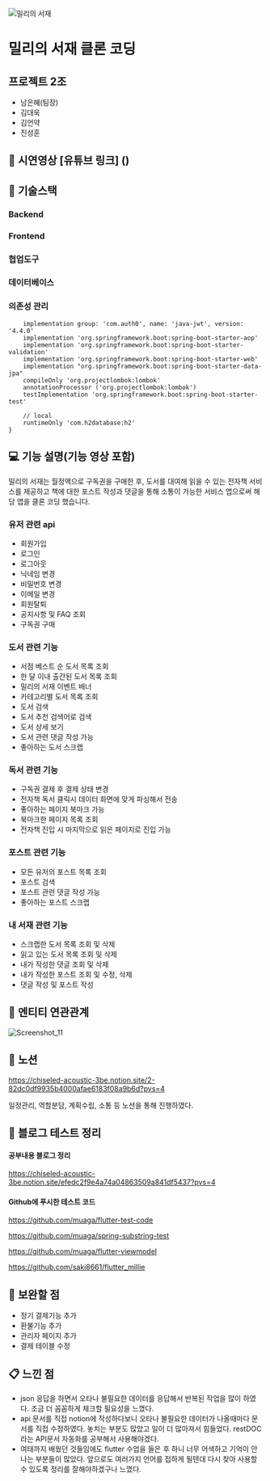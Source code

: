 ![밀리의 서재](https://github.com/muaga/flutter-last-project/assets/135561511/185d4cf1-4e8a-4b40-aed6-064c08574f57)

# 밀리의 서재 클론 코딩

## 프로젝트 2조
- 남은혜(팀장)
- 김대욱
- 김언약
- 진성훈

## 🎥 시연영상 [유튜브 링크] ()
## 🔧 기술스택
### Backend
### Frontend
### 협업도구
### 데이터베이스
### 의존성 관리 
```  dependencies { 
	implementation group: 'com.auth0', name: 'java-jwt', version: '4.4.0'
	implementation 'org.springframework.boot:spring-boot-starter-aop'
	implementation 'org.springframework.boot:spring-boot-starter-validation'
	implementation 'org.springframework.boot:spring-boot-starter-web'
	implementation "org.springframework.boot:spring-boot-starter-data-jpa"
	compileOnly 'org.projectlombok:lombok'
	annotationProcessor ('org.projectlombok:lombok')
	testImplementation 'org.springframework.boot:spring-boot-starter-test'

	// local
	runtimeOnly 'com.h2database:h2'
}
```

## 💻 기능 설명(기능 영상 포함)
밀리의 서재는 월정액으로 구독권을 구매한 후, 도서를 대여해 읽을 수 있는 전자책 서비스를 제공하고 책에 대한 포스트 작성과 댓글을 통해 소통이 가능한 서비스 앱으로써 해당 앱을 클론 코딩 했습니다.

### 유저 관련 api 
- 회원가입 
- 로그인 
- 로그아웃 
- 닉네임 변경 
- 비밀번호 변경 
- 이메일 변경 
- 회원탈퇴   
- 공지사항 및 FAQ 조회 
- 구독권 구매 

 ### 도서 관련 기능
- 서점 베스트 순 도서 목록 조회
- 한 달 이내 출간된 도서 목록 조회
- 밀리의 서재 이벤트 배너
- 카테고리별 도서 목록 조회
- 도서 검색
- 도서 추천 검색어로 검색
- 도서 상세 보기
- 도서 관련 댓글 작성 가능
- 좋아하는 도서 스크랩

### 독서 관련 기능
- 구독권 결제 후 결제 상태 변경
- 전자책 독서 클릭시 데이터 화면에 맞게 파싱해서 전송
- 좋아하는 페이지 북마크 가능
- 북마크한 페이지 목록 조회
- 전자책 진입 시 마지막으로 읽은 페이지로 진입 가능

### 포스트 관련 기능
- 모든 유저의 포스트 목록 조회
- 포스트 검색
- 포스트 관련 댓글 작성 가능
- 좋아하는 포스트 스크랩

### 내 서재 관련 기능
- 스크랩한 도서 목록 조회 및 삭제
- 읽고 있는 도서 목록 조회 및 삭제
- 내가 작성한 댓글 조회 및 삭제
- 내가 작성한 포스트 조회 및 수정, 삭제
- 댓글 작성 및 포스트 작성

## 🔗 엔티티 연관관계
![Screenshot_11](https://github.com/yakyakyak12/spring-last-project/assets/135561652/39ddc318-d891-44c6-b148-668946626c53)

## 📝 노션
https://chiseled-acoustic-3be.notion.site/2-82dc0df9935b4000afae6183f08a9b6d?pvs=4    

일정관리, 역할분담, 계획수립, 소통 등 노션을 통해 진행하였다.

## 🧩 블로그 테스트 정리

#### 공부내용 블로그 정리 
https://chiseled-acoustic-3be.notion.site/efedc2f9e4a74a04863509a841df5437?pvs=4   

#### Github에 푸시한 테스트 코드
https://github.com/muaga/flutter-test-code

https://github.com/muaga/spring-substring-test   

https://github.com/muaga/flutter-viewmodel   

https://github.com/saki8661/flutter_millie    


## 🔩 보완할 점
- 정기 결제기능 추가
- 환불기능 추가
- 관리자 페이지 추가
- 결제 테이블 수정

## 📋 느낀 점
- json 응답을 하면서 오타나 불필요한 데이터를 응답해서 반복된 작업을 많이 하였다. 조금 더 꼼꼼하게 체크할 필요성을 느꼈다.
- api 문서를 직접 notion에 작성하다보니 오타나 불필요한 데이터가 나올때마다 문서를 직접 수정하였다. 놓치는 부분도 많았고 일이 더 많아져서 힘들었다. restDOC라는 API문서 자동화를 공부해서 사용해야겠다.
- 여태까지 배웠던 것들임에도 flutter 수업을 들은 후 하니 너무 어색하고 기억이 안나는 부분들이 많았다. 앞으로도 여러가지 언어를 접하게 될텐대 다시 찾아 사용할 수 있도록 정리를 잘해야하겠구나 느꼈다.
